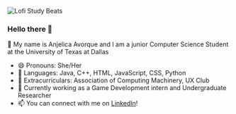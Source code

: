 ![Lofi Study Beats](https://thumbs.gfycat.com/AccurateYawningAnchovy-max-1mb.gif)

### Hello there 👋
💬 My name is Anjelica Avorque and I am a junior Computer Science Student at the University of Texas at Dallas
- 😄 Pronouns: She/Her
- 🌱 Languages: Java, C++, HTML, JavaScript, CSS, Python
- 👯 Extracurriculars: Association of Computing Machinery, UX Club
- 🔭 Currently working as a Game Development intern and Undergraduate Researcher
- 📫 You can connect with me on [LinkedIn](https://www.linkedin.com/in/anjelica-avorque/)! 
<!--
**evanjelica/evanjelica** is a ✨ _special_ ✨ repository because its `README.md` (this file) appears on your GitHub profile.

Here are some ideas to get you started:

- 🔭 I’m currently working on ...
- 🌱 I’m currently learning ...
- 👯 I’m looking to collaborate on ...
- 🤔 I’m looking for help with ...
- 💬 Ask me about ...
- 📫 How to reach me: ...
- 😄 Pronouns: ...
- ⚡ Fun fact: ...
-->
